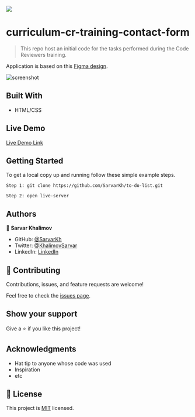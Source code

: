 ![](https://img.shields.io/badge/Microverse-blueviolet)

# curriculum-cr-training-contact-form

> This repo host an initial code for the tasks performed during the Code Reviewers training.

Application is based on this [Figma design](https://www.figma.com/file/t3EJUCAEViw3QasuJLPLVT/Microverse-Student-Potfolio-Templates-Main?node-id=1%3A1471).


![screenshot](./app_screenshot.png)

## Built With

- HTML/CSS

## Live Demo

[Live Demo Link](https://htmlpreview.github.io/?https://github.com/SarvarKh/Contact-form/blob/form-section/index.html)


## Getting Started
To get a local copy up and running follow these simple example steps.

    Step 1: git clone https://github.com/SarvarKh/to-do-list.git
    
    Step 2: open live-server


## Authors

👤 **Sarvar Khalimov**

- GitHub: [@SarvarKh](https://github.com/SarvarKh)
- Twitter: [@KhalimovSarvar](https://twitter.com/KhalimovSarvar)
- LinkedIn: [LinkedIn](https://www.linkedin.com/in/sarvar-khalimov)

## 🤝 Contributing

Contributions, issues, and feature requests are welcome!

Feel free to check the [issues page](../../issues/).

## Show your support

Give a ⭐️ if you like this project!

## Acknowledgments

- Hat tip to anyone whose code was used
- Inspiration
- etc

## 📝 License

This project is [MIT](./MIT.md) licensed.